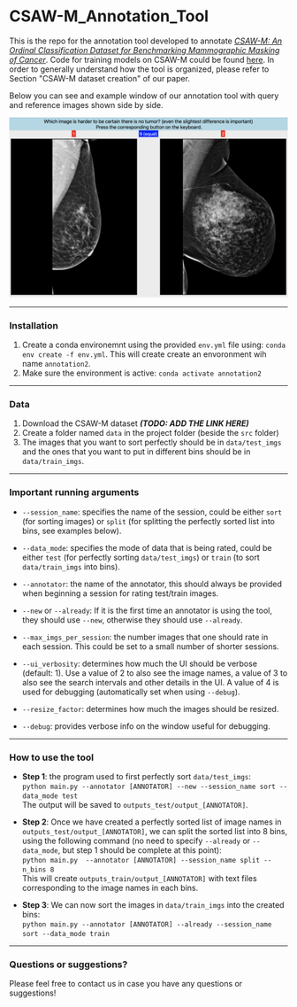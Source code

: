 # CSAW-M_Annotation_Tool
This is the repo for the annotation tool developed to annotate [_CSAW-M: An Ordinal Classification Dataset for Benchmarking Mammographic Masking of Cancer_](https://openreview.net/forum?id=nlJ1rV6G_Iq). Code for training models on CSAW-M could be found [here](https://github.com/yueliukth/CSAW-M). In order to generally understand how the tool is organized, please refer to Section "CSAW-M dataset creation" of our paper.

Below you can see and example window of our annotation tool with query and reference images shown side by side.
<p align="middle">
  <img src="figs/interface.png" />
</p>

---

### Installation
1. Create a conda environemnt using the provided `env.yml` file using: `conda env create -f env.yml`. This will create create an envoronment wih name `annotation2`.
2. Make sure the environment is active: `conda activate annotation2`

---

### Data
1. Download the CSAW-M dataset **_(TODO: ADD THE LINK HERE)_**
2. Create a folder named `data` in the project folder (beside the `src` folder)
3. The images that you want to sort perfectly should be in `data/test_imgs` and the ones that you want to put in different bins should be in `data/train_imgs`.

---

### Important running arguments
* `--session_name`: specifies the name of the session, could be either `sort` (for sorting images) or `split` (for splitting the perfectly sorted list into bins, see examples below).

* `--data_mode`: specifies the mode of data that is being rated, could be either `test` (for perfectly sorting `data/test_imgs`) or `train` (to sort `data/train_imgs` into bins).

* `--annotator`: the name of the annotator, this should always be provided when beginning a session for rating test/train images. 

* `--new` or `--already`: If it is the first time an annotator is using the tool, they should use `--new`, otherwise they should use `--already`.

* `--max_imgs_per_session`: the number images that one should rate in each session. This could be set to a small number of shorter sessions.

* `--ui_verbosity`: determines how much the UI should be verbose (default: 1). Use a value of 2 to also see the image names, a value of 3 to also see the search intervals and other details in the UI. A value of 4 is used for debugging (automatically set when using `--debug`).

* `--resize_factor`: determines how much the images should be resized.  

* `--debug`: provides verbose info on the window useful for debugging.

---

### How to use the tool
- **Step 1**: the program used to first perfectly sort `data/test_imgs`:  
`python main.py --annotator [ANNOTATOR] --new --session_name sort --data_mode test`  
The output will be saved to `outputs_test/output_[ANNOTATOR]`.

- **Step 2**: Once we have created a perfectly sorted list of image names in `outputs_test/output_[ANNOTATOR]`, we can split the sorted list into 8 bins, using the following command (no need to specify `--already` or `--data_mode`, but step 1 should be complete at this point):  
`python main.py  --annotator [ANNOTATOR] --session_name split --n_bins 8`  
This will create `outputs_train/output_[ANNOTATOR]` with text files corresponding to the image names in each bins.

- **Step 3**: We can now sort the images in `data/train_imgs` into the created bins:  
`python main.py --annotator [ANNOTATOR] --already --session_name sort --data_mode train`

---

### Questions or suggestions?
Please feel free to contact us in case you have any questions or suggestions!

